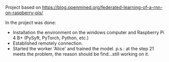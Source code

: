 Project based on https://blog.openmined.org/federated-learning-of-a-rnn-on-raspberry-pis/

In the project was done:
- Installation the environment on the windows computer and Raspberry Pi 4 B+  (PySyft, PyTorch, Python, etc.)
- Established remotely connection.
- Started the worker 'Alice' and trained the model. 
p.s.: at the step 21 meets the problem, the reason should be find...still working on it.
